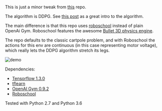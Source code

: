 This is just a minor tweak from [this](https://github.com/pemami4911/deep-rl) repo.

The algorithm is DDPG. See [this post](http://pemami4911.github.io/blog/2016/08/21/ddpg-rl.html) as a great intro to the algorithm.

The main difference is that this repo uses [roboschool](https://github.com/openai/roboschool) instead of plain OpenAi Gym. Roboschool features the awesome [Bullet 3D physics engine](http://bulletphysics.org/wordpress/).

The repo defaults to the classic cartpole problem, and with Roboschool the actions for this env are continuous (in this case representing motor voltage), which really lets the DDPG algorithm stretch its legs.

![demo](small_demp.gif "Small Demo of Render")


Dependencies:

* [Tensorflow 1.3.0](https://www.tensorflow.org/install/)
* [tflearn](http://tflearn.org/installation/)
* [OpenAI Gym 0.9.2](https://github.com/openai/gym/)
* [Roboschool](https://github.com/openai/roboschool)

Tested with Python 2.7 and Python 3.6
